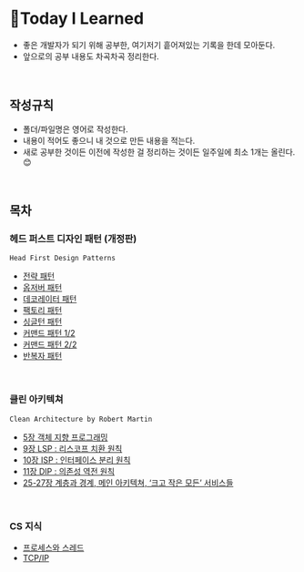 # :jack_o_lantern:Today I Learned
- 좋은 개발자가 되기 위해 공부한, 여기저기 흩어져있는 기록을 한데 모아둔다. 
- 앞으로의 공부 내용도 차곡차곡 정리한다.


<br/>

## 작성규칙  

- 폴더/파일명은 영어로 작성한다.
- 내용이 적어도 좋으니 내 것으로 만든 내용을 적는다.
- 새로 공부한 것이든 이전에 작성한 걸 정리하는 것이든 일주일에 최소 1개는 올린다.:blush:

<br/>

## 목차

### 헤드 퍼스트 디자인 패턴 (개정판) 
`Head First Design Patterns`
- [전략 패턴](https://github.com/BitnuriJung/TIL/blob/af755ce6cb0eccac8535cc41ed41466c8c0bdd87/Design%20Pattern/01.%20Strategy%20Pattern.md)
- [옵저버 패턴](https://github.com/BitnuriJung/TIL/blob/af755ce6cb0eccac8535cc41ed41466c8c0bdd87/Design%20Pattern/02.%20Observer%20Pattern.md)
- [데코레이터 패턴](https://github.com/BitnuriJung/TIL/blob/af755ce6cb0eccac8535cc41ed41466c8c0bdd87/Design%20Pattern/03.%20Decorator%20Pattern.md)
- [팩토리 패턴](https://github.com/BitnuriJung/TIL/blob/af755ce6cb0eccac8535cc41ed41466c8c0bdd87/Design%20Pattern/04.%20Factory%20Pattern.md)
- [싱글턴 패턴](https://github.com/BitnuriJung/TIL/blob/af755ce6cb0eccac8535cc41ed41466c8c0bdd87/Design%20Pattern/05.%20Singleton%20Pattern.md)
- [커맨드 패턴 1/2](https://github.com/BitnuriJung/TIL/blob/af755ce6cb0eccac8535cc41ed41466c8c0bdd87/Design%20Pattern/06.%20Command%20Pattern%201.md)
- [커맨드 패턴 2/2](https://github.com/BitnuriJung/TIL/blob/af755ce6cb0eccac8535cc41ed41466c8c0bdd87/Design%20Pattern/06.%20Command%20Pattern%202.md)
- [반복자 패턴](https://github.com/BitnuriJung/TIL/blob/875373c22687203a68f3d43b7c41f30d962cb704/Design%20Pattern/09.%20Iterator%20Pattern%20and%20Composite%20Pattern%201.md)


<br/>

### 클린 아키텍쳐
`Clean Architecture by Robert Martin`
- [5장 객체 지향 프로그래밍](https://github.com/BitnuriJung/TIL/blob/8e436f5c97f18b1890afa97218197b4f535907ce/Clean%20Architecture/05.%20OOP.md)
- [9장 LSP : 리스코프 치환 원칙](https://github.com/BitnuriJung/TIL/blob/dcfd3b12a236c1a1fc1ebf4117ce7f68e94ef9f0/Clean%20Architecture/09.%20LSP.md)
- [10장 ISP : 인터페이스 분리 원칙](https://github.com/BitnuriJung/TIL/blob/dcfd3b12a236c1a1fc1ebf4117ce7f68e94ef9f0/Clean%20Architecture/10.%20ISP.md)
- [11장 DIP : 의존성 역전 원칙](https://github.com/BitnuriJung/TIL/blob/dcfd3b12a236c1a1fc1ebf4117ce7f68e94ef9f0/Clean%20Architecture/11.%20DIP.md)
- [25-27장 계층과 경계, 메인 아키텍쳐, ‘크고 작은 모든’ 서비스들 ](https://github.com/BitnuriJung/TIL/blob/2eb846f17de53c5db8ea2b0eec810cd2dd828a30/Clean%20Architecture/25.%20Layers%20and%20Boundaries%20-%2027.%20Services;Great%20and%20Small.md)


<br/>

### CS 지식
- [프로세스와 스레드](https://github.com/BitnuriJung/TIL/blob/4e34d52074c10a98bf3f2dcfad93cb5236af82d6/CS%20Knowledge/Process%20and%20Thread.md)
- [TCP/IP](https://github.com/BitnuriJung/TIL/blob/84940c06323cae9396216b674daf55c062f1ebf3/CS%20Knowledge/TCP&IP.md)